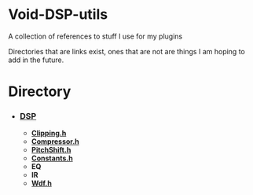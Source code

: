 # Void-DSP-utils
A collection of references to stuff I use for my plugins


Directories that are links exist, ones that are not are things I am hoping to add in the future.
# Directory
- ### [DSP](https://github.com/ArtificialVoid1/Void-DSP-utils/tree/main/DSP)
    - [**Clipping.h**](https://github.com/ArtificialVoid1/Void-DSP-utils/blob/main/DSP/Clipping.h)
    - [**Compressor.h**](https://github.com/ArtificialVoid1/Void-DSP-utils/blob/main/DSP/Compressor.h)
    - [**PitchShift.h**](https://github.com/ArtificialVoid1/Void-DSP-utils/blob/main/DSP/PitchShift.h)
    - [**Constants.h**](https://github.com/ArtificialVoid1/Void-DSP-utils/blob/main/DSP/Constants.h)
    - **EQ**
    - **IR**
    - [**Wdf.h**](https://github.com/ArtificialVoid1/Void-DSP-utils/blob/main/DSP/Wdf.h)